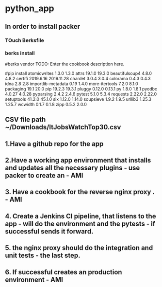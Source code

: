 # python_app
## In order to install packer
### TOuch Berksfile
### berks install
#berks vendor
TODO: Enter the cookbook description here.

#pip install
atomicwrites	1.3.0	1.3.0
attrs	19.1.0	19.3.0
beautifulsoup4	4.8.0	4.8.2
certifi	2019.6.16	2019.11.28
chardet	3.0.4	3.0.4
colorama	0.4.3	0.4.3
idna	2.8	2.8
importlib-metadata	0.19	1.4.0
more-itertools	7.2.0	8.1.0
packaging	19.1	20.0
pip	19.2.3	19.3.1
pluggy	0.12.0	0.13.1
py	1.8.0	1.8.1
pyodbc	4.0.27	4.0.28
pyparsing	2.4.2	2.4.6
pytest	5.1.0	5.3.4
requests	2.22.0	2.22.0
setuptools	41.2.0	45.1.0
six	1.12.0	1.14.0
soupsieve	1.9.2	1.9.5
urllib3	1.25.3	1.25.7
wcwidth	0.1.7	0.1.8
zipp	0.5.2	2.0.0
## CSV file path ~/Downloads/ItJobsWatchTop30.csv
## 1.Have a github repo for the app
## 2.Have a working app environment that installs and updates all the necessary plugins - use packer to create an - AMI
## 3. Have a cookbook for the reverse nginx proxy . - AMI
## 4. Create a Jenkins CI pipeline, that listens to the app - will do the environment and the pytests - if successful sends it forward.
## 5. the nginx proxy should do the integration and unit tests - the last step.
## 6. If successful creates an production environment - AMI
